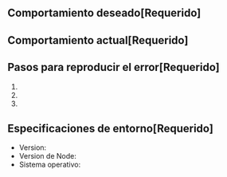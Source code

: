 ## Comportamiento deseado[Requerido]


## Comportamiento actual[Requerido]


## Pasos para reproducir el error[Requerido]

  1.
  2.
  3.

## Especificaciones de entorno[Requerido]

  - Version:
  - Version de Node:
  - Sistema operativo:
